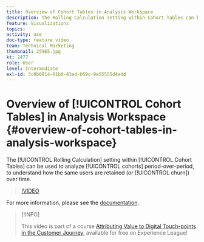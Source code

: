 ```yaml
---
title: Overview of Cohort Tables in Analysis Workspace
description: The Rolling Calculation setting within Cohort Tables can be used to analyze cohorts period-over-period, to understand how the same users are retained (or churn) over time.
feature: Visualizations
topics: 
activity: use
doc-type: feature video
team: Technical Marketing
thumbnail: 25965.jpg
kt: 2477
role: User
level: Intermediate
exl-id: 3c0b0814-61b0-43ad-b69c-9e55555d4edd
---
```

# Overview of [!UICONTROL Cohort Tables] in Analysis Workspace {#overview-of-cohort-tables-in-analysis-workspace}

The [!UICONTROL Rolling Calculation] setting within [!UICONTROL Cohort Tables] can be used to analyze [!UICONTROL cohorts] period-over-period, to understand how the same users are retained (or [!UICONTROL churn]) over time.

>[!VIDEO](https://video.tv.adobe.com/v/25965/?quality=12&learn=on)

For more information, please see the [documentation](https://experienceleague.adobe.com/docs/analytics/analyze/analysis-workspace/visualizations/cohort-table/cohort-analysis.html?lang=en).

>[!INFO]
>
> This video is part of a course [Attributing Value to Digital Touch-points in the Customer Journey](https://experienceleague.adobe.com/?recommended=Analytics-U-1-2020.2), available for free on Experience League!
